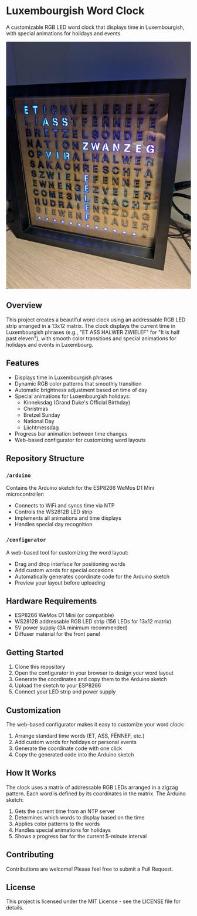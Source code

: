 # Luxembourgish Word Clock

A customizable RGB LED word clock that displays time in Luxembourgish, with special animations for holidays and events.

![Word Clock Concept](Concept.jpeg)

## Overview

This project creates a beautiful word clock using an addressable RGB LED strip arranged in a 13x12 matrix. The clock displays the current time in Luxembourgish phrases (e.g., "ET ASS HALWER ZWIELEF" for "It is half past eleven"), with smooth color transitions and special animations for holidays and events in Luxembourg.

## Features

- Displays time in Luxembourgish phrases
- Dynamic RGB color patterns that smoothly transition
- Automatic brightness adjustment based on time of day
- Special animations for Luxembourgish holidays:
  - Kinneksdag (Grand Duke's Official Birthday)
  - Christmas
  - Bretzel Sunday
  - National Day
  - Liichtmëssdag
- Progress bar animation between time changes
- Web-based configurator for customizing word layouts

## Repository Structure

### `/arduino`

Contains the Arduino sketch for the ESP8266 WeMos D1 Mini microcontroller:
- Connects to WiFi and syncs time via NTP
- Controls the WS2812B LED strip
- Implements all animations and time displays
- Handles special day recognition

### `/configurator`

A web-based tool for customizing the word layout:
- Drag and drop interface for positioning words
- Add custom words for special occasions
- Automatically generates coordinate code for the Arduino sketch
- Preview your layout before uploading

## Hardware Requirements

- ESP8266 WeMos D1 Mini (or compatible)
- WS2812B addressable RGB LED strip (156 LEDs for 13x12 matrix)
- 5V power supply (3A minimum recommended)
- Diffuser material for the front panel

## Getting Started

1. Clone this repository
2. Open the configurator in your browser to design your word layout
3. Generate the coordinates and copy them to the Arduino sketch
4. Upload the sketch to your ESP8266
5. Connect your LED strip and power supply

## Customization

The web-based configurator makes it easy to customize your word clock:

1. Arrange standard time words (ET, ASS, FËNNEF, etc.)
2. Add custom words for holidays or personal events
3. Generate the coordinate code with one click
4. Copy the generated code into the Arduino sketch

## How It Works

The clock uses a matrix of addressable RGB LEDs arranged in a zigzag pattern. Each word is defined by its coordinates in the matrix. The Arduino sketch:

1. Gets the current time from an NTP server
2. Determines which words to display based on the time
3. Applies color patterns to the words
4. Handles special animations for holidays
5. Shows a progress bar for the current 5-minute interval

## Contributing

Contributions are welcome! Please feel free to submit a Pull Request.

## License

This project is licensed under the MIT License - see the LICENSE file for details.